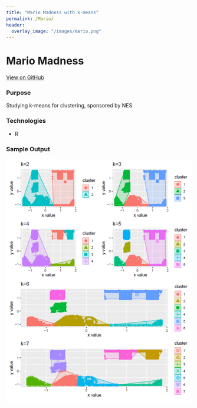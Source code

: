 ```yaml
---
title: "Mario Madness with k-means"
permalink: /Mario/
header:
  overlay_image: "/images/mario.png"
---
```

# Mario Madness
[View on GitHub](https://github.com/midumass/DSC-520/tree/master/9.2) 

### Purpose
Studying k-means for clustering, sponsored by NES

### Technologies
* R

### Sample Output
![Sample Image](images/DSC-520/Mario.png)